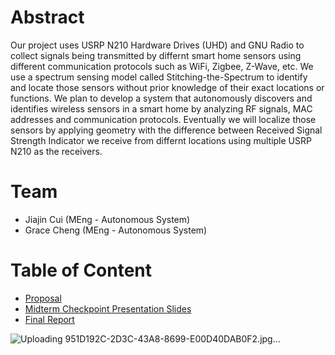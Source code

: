 # Abstract

Our project uses USRP N210 Hardware Drives (UHD) and GNU Radio to collect signals being transmitted by differnt smart home sensors using different communication protocols such as WiFi, Zigbee, Z-Wave, etc. We use a spectrum sensing model called Stitching-the-Spectrum to identify and locate those sensors without prior knowledge of their exact locations or functions. We plan to develop a system that autonomously discovers and identifies wireless sensors in a smart home by analyzing RF signals, MAC addresses and communication protocols. Eventually we will localize those sensors by applying geometry with the difference between Received Signal Strength Indicator we receive from differnt locations using multiple USRP N210 as the receivers.

# Team

* Jiajin Cui (MEng - Autonomous System)
* Grace Cheng (MEng - Autonomous System)

# Table of Content

* [Proposal](proposal)
* [Midterm Checkpoint Presentation Slides](https://drive.google.com/file/d/1AP8L3Kxx2CuYSfIlJb4jJUTY8fj0-uQI/view?usp=drive_link)
* [Final Report](report)

![Uploading 951D192C-2D3C-43A8-8699-E00D40DAB0F2.jpg…]()
